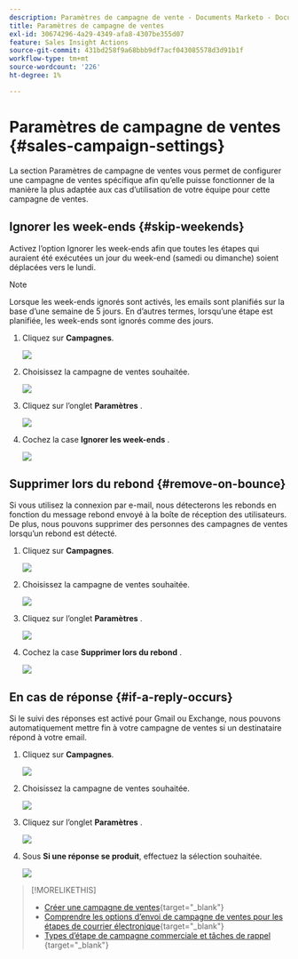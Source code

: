 ```yaml
---
description: Paramètres de campagne de vente - Documents Marketo - Documentation du produit
title: Paramètres de campagne de ventes
exl-id: 30674296-4a29-4349-afa8-4307be355d07
feature: Sales Insight Actions
source-git-commit: 431bd258f9a68bbb9df7acf043085578d3d91b1f
workflow-type: tm+mt
source-wordcount: '226'
ht-degree: 1%

---
```


# Paramètres de campagne de ventes {#sales-campaign-settings}

La section Paramètres de campagne de ventes vous permet de configurer une campagne de ventes spécifique afin qu’elle puisse fonctionner de la manière la plus adaptée aux cas d’utilisation de votre équipe pour cette campagne de ventes.

## Ignorer les week-ends {#skip-weekends}

Activez l’option Ignorer les week-ends afin que toutes les étapes qui auraient été exécutées un jour du week-end (samedi ou dimanche) soient déplacées vers le lundi.

>[!NOTE]
>
>Lorsque les week-ends ignorés sont activés, les emails sont planifiés sur la base d’une semaine de 5 jours. En d’autres termes, lorsqu’une étape est planifiée, les week-ends sont ignorés comme des jours.

1. Cliquez sur **Campagnes**.

   ![](assets/sales-campaign-settings-1.png)

1. Choisissez la campagne de ventes souhaitée.

   ![](assets/sales-campaign-settings-2.png)

1. Cliquez sur l’onglet **Paramètres** .

   ![](assets/sales-campaign-settings-3.png)

1. Cochez la case **Ignorer les week-ends** .

   ![](assets/sales-campaign-settings-4.png)

## Supprimer lors du rebond {#remove-on-bounce}

Si vous utilisez la connexion par e-mail, nous détecterons les rebonds en fonction du message rebond envoyé à la boîte de réception des utilisateurs. De plus, nous pouvons supprimer des personnes des campagnes de ventes lorsqu’un rebond est détecté.

1. Cliquez sur **Campagnes**.

   ![](assets/sales-campaign-settings-5.png)

1. Choisissez la campagne de ventes souhaitée.

   ![](assets/sales-campaign-settings-6.png)

1. Cliquez sur l’onglet **Paramètres** .

   ![](assets/sales-campaign-settings-7.png)

1. Cochez la case **Supprimer lors du rebond** .

   ![](assets/sales-campaign-settings-8.png)

## En cas de réponse {#if-a-reply-occurs}

Si le suivi des réponses est activé pour Gmail ou Exchange, nous pouvons automatiquement mettre fin à votre campagne de ventes si un destinataire répond à votre email.

1. Cliquez sur **Campagnes**.

   ![](assets/sales-campaign-settings-9.png)

1. Choisissez la campagne de ventes souhaitée.

   ![](assets/sales-campaign-settings-10.png)

1. Cliquez sur l’onglet **Paramètres** .

   ![](assets/sales-campaign-settings-11.png)

1. Sous **Si une réponse se produit**, effectuez la sélection souhaitée.

   ![](assets/sales-campaign-settings-12.png)

>[!MORELIKETHIS]
>
>* [Créer une campagne de ventes](/help/marketo/product-docs/marketo-sales-insight/actions/campaigns/create-a-sales-campaign.md){target="_blank"}
>* [Comprendre les options d’envoi de campagne de ventes pour les étapes de courrier électronique](/help/marketo/product-docs/marketo-sales-insight/actions/campaigns/understanding-sales-campaign-send-options-for-email-steps.md){target="_blank"}
>* [ Types d’étape de campagne commerciale et tâches de rappel ](/help/marketo/product-docs/marketo-sales-insight/actions/campaigns/sales-campaign-step-types-and-reminder-tasks.md){target="_blank"}
